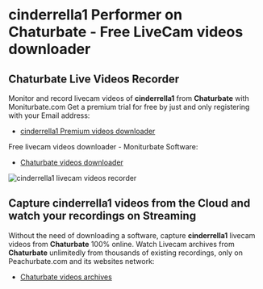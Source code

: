 # cinderrella1 Performer on Chaturbate - Free LiveCam videos downloader

## Chaturbate Live Videos Recorder

Monitor and record livecam videos of **cinderrella1** from **Chaturbate** with Moniturbate.com
Get a premium trial for free by just and only registering with your Email address:
* [cinderrella1 Premium videos downloader](https://moniturbate.com/request-demo-licence-key.html)

Free livecam videos downloader - Moniturbate Software:
* [Chaturbate videos downloader](https://moniturbate.com/moniturbate-download-software.html)

![cinderrella1 livecam videos recorder](https://peachurnet.com/templates/moniturbate-software.png)


## Capture cinderrella1 videos from the Cloud and watch your recordings on Streaming

Without the need of downloading a software, capture **cinderrella1** livecam videos from **Chaturbate** 100% online.
Watch Livecam archives from **Chaturbate** unlimitedly from thousands of existing recordings, only on Peachurbate.com and its websites network:
* [Chaturbate videos archives](https://peachurnet.com/)